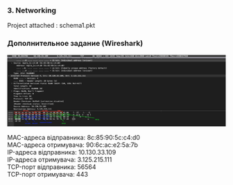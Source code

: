 ### 3. Networking

Project attached : schema1.pkt




### Дополнительное задание (Wireshark)

![alt text](https://github.com/shevtshov/DevOps_online_Dnipro_2021Q4/blob/main/m3/task3.1/wireshark.png)


MAC-адреса відправника: 8c:85:90:5c:c4:d0  
MAC-адреса отримувача: 90:6c:ac:e2:5a:7b   
IP-адреса відправника: 10.130.33.109  
IP-адреса отримувача: 3.125.215.111  
TCP-порт відправника: 56564  
TCP-порт отримувача: 443  
